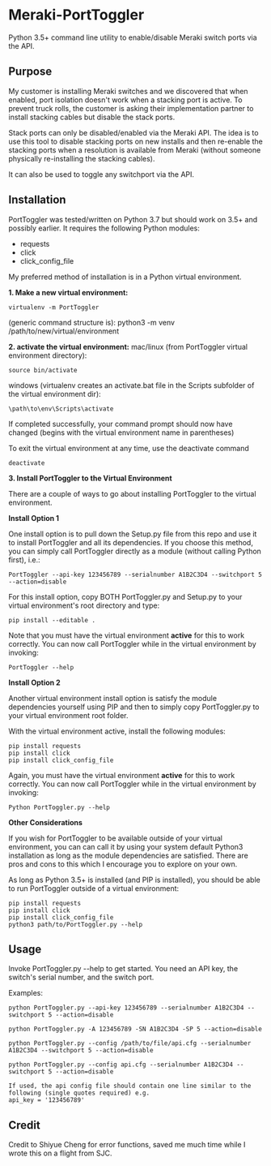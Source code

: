 # Meraki-PortToggler
Python 3.5+ command line utility to enable/disable Meraki switch ports via the API.

## Purpose
My customer is installing Meraki switches and we discovered that when enabled, port isolation doesn't work when a stacking port is active.  To prevent truck rolls, the customer is asking their implementation partner to install stacking cables but disable the stack ports.

Stack ports can only be disabled/enabled via the Meraki API.  The idea is to use this tool to disable stacking ports on new installs and then re-enable the stacking ports when a resolution is available from Meraki (without someone physically re-installing the stacking cables).

It can also be used to toggle any switchport via the API.

## Installation
PortToggler was tested/written on Python 3.7 but should work on 3.5+ and possibly earlier.  It requires the following Python modules:
* requests
* click
* click_config_file

My preferred method of installation is in a Python virtual environment.

**1. Make a new virtual environment:**
```
virtualenv -m PortToggler
```
(generic command structure is):
python3 -m venv /path/to/new/virtual/environment



**2. activate the virtual environment:**
mac/linux (from PortToggler virtual environment directory):
```
source bin/activate
```

windows (virtualenv creates an activate.bat file in the Scripts subfolder of the virtual environment dir):
```
\path\to\env\Scripts\activate
```
If completed successfully, your command prompt should now have changed (begins with the virtual environment name in parentheses)

To exit the virtual environment at any time, use the deactivate command
```
deactivate
```



**3.  Install PortToggler to the Virtual Environment** 

There are a couple of ways to go about installing PortToggler to the virtual environment.

**Install Option 1**

One install option is to pull down the Setup.py file from this repo and use it to install PortToggler and all its dependencies.  If you choose this method, you can simply call PortToggler directly as a module (without calling Python first), i.e.:
```
PortToggler --api-key 123456789 --serialnumber A1B2C3D4 --switchport 5 --action=disable
```
For this install option, copy BOTH PortToggler.py and Setup.py to your virtual environment's root directory and type:

```
pip install --editable .
```
Note that you must have the virtual environment **active** for this to work correctly.  You can now call PortToggler while in the virtual environment by invoking:
```
PortToggler --help
```
**Install Option 2**

Another virtual environment install option is satisfy the module dependencies yourself using PIP and then to simply copy PortToggler.py to your virtual environment root folder.

With the virtual environment active, install the following modules:
```
pip install requests
pip install click
pip install click_config_file
```

Again, you must have the virtual environment **active** for this to work correctly.  You can now call PortToggler while in the virtual environment by invoking:
```
Python PortToggler.py --help
```

**Other Considerations**

If you wish for PortToggler to be available outside of your virtual environment, you can can call it by using your system default Python3 installation as long as the module dependencies are satisfied.  There are pros and cons to this which I encourage you to explore on your own.

As long as Python 3.5+ is installed (and PIP is installed), you should be able to run PortToggler outside of a virtual environment:

```
pip install requests
pip install click
pip install click_config_file
python3 path/to/PortToggler.py --help
```

## Usage
Invoke PortToggler.py --help to get started.  You need an API key, the switch's serial number, and the switch port.

Examples:

    python PortToggler.py --api-key 123456789 --serialnumber A1B2C3D4 --switchport 5 --action=disable
    
    python PortToggler.py -A 123456789 -SN A1B2C3D4 -SP 5 --action=disable
    
    python PortToggler.py --config /path/to/file/api.cfg --serialnumber A1B2C3D4 --switchport 5 --action=disable

    python PortToggler.py --config api.cfg --serialnumber A1B2C3D4 --switchport 5 --action=disable

    If used, the api config file should contain one line similar to the following (single quotes required) e.g.
    api_key = '123456789'

## Credit
Credit to Shiyue Cheng for error functions, saved me much time while I wrote this on a flight from SJC.



